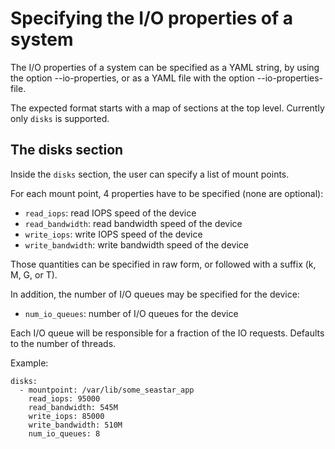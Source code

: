 # Specifying the I/O properties of a system

The I/O properties of a system can be specified as a YAML string, by
using the option --io-properties, or as a YAML file with the option
--io-properties-file.

The expected format starts with a map of sections at the top level.
Currently only `disks` is supported.

## The disks section

Inside the `disks` section, the user can specify a list of mount points.

For each mount point, 4 properties have to be specified (none are
optional):

* `read_iops`: read IOPS speed of the device
* `read_bandwidth`: read bandwidth speed of the device
* `write_iops`: write IOPS speed of the device
* `write_bandwidth`: write bandwidth speed of the device

Those quantities can be specified in raw form, or followed with a
suffix (k, M, G, or T).

In addition, the number of I/O queues may be specified for the device:

* `num_io_queues`: number of I/O queues for the device

Each I/O queue will be responsible for a fraction of the IO requests.
Defaults to the number of threads.

Example:

```
disks:
  - mountpoint: /var/lib/some_seastar_app
    read_iops: 95000
    read_bandwidth: 545M
    write_iops: 85000
    write_bandwidth: 510M
    num_io_queues: 8
```
